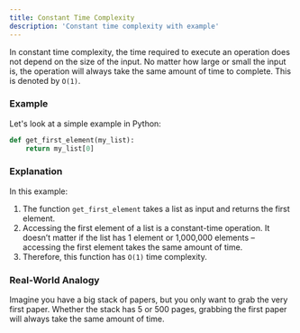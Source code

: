 ```yaml
---
title: Constant Time Complexity
description: 'Constant time complexity with example'
---
```


In constant time complexity, the time required to execute an operation does not depend on the size of the input. No matter how large or small the input is, the operation will always take the same amount of time to complete. This is denoted by `O(1)`.

### Example

Let's look at a simple example in Python:

```python
def get_first_element(my_list):
    return my_list[0]
```

### Explanation

In this example:

1. The function `get_first_element` takes a list as input and returns the first element.
2. Accessing the first element of a list is a constant-time operation. It doesn’t matter if the list has 1 element or 1,000,000 elements – accessing the first element takes the same amount of time.
3. Therefore, this function has `O(1)` time complexity.

### Real-World Analogy

Imagine you have a big stack of papers, but you only want to grab the very first paper. Whether the stack has 5 or 500 pages, grabbing the first paper will always take the same amount of time.
